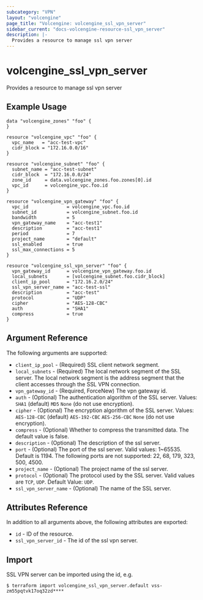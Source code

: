 ```yaml
---
subcategory: "VPN"
layout: "volcengine"
page_title: "Volcengine: volcengine_ssl_vpn_server"
sidebar_current: "docs-volcengine-resource-ssl_vpn_server"
description: |-
  Provides a resource to manage ssl vpn server
---
```

# volcengine_ssl_vpn_server
Provides a resource to manage ssl vpn server
## Example Usage
```hcl
data "volcengine_zones" "foo" {
}

resource "volcengine_vpc" "foo" {
  vpc_name   = "acc-test-vpc"
  cidr_block = "172.16.0.0/16"
}

resource "volcengine_subnet" "foo" {
  subnet_name = "acc-test-subnet"
  cidr_block  = "172.16.0.0/24"
  zone_id     = data.volcengine_zones.foo.zones[0].id
  vpc_id      = volcengine_vpc.foo.id
}

resource "volcengine_vpn_gateway" "foo" {
  vpc_id              = volcengine_vpc.foo.id
  subnet_id           = volcengine_subnet.foo.id
  bandwidth           = 5
  vpn_gateway_name    = "acc-test1"
  description         = "acc-test1"
  period              = 7
  project_name        = "default"
  ssl_enabled         = true
  ssl_max_connections = 5
}

resource "volcengine_ssl_vpn_server" "foo" {
  vpn_gateway_id      = volcengine_vpn_gateway.foo.id
  local_subnets       = [volcengine_subnet.foo.cidr_block]
  client_ip_pool      = "172.16.2.0/24"
  ssl_vpn_server_name = "acc-test-ssl"
  description         = "acc-test"
  protocol            = "UDP"
  cipher              = "AES-128-CBC"
  auth                = "SHA1"
  compress            = true
}
```
## Argument Reference
The following arguments are supported:
* `client_ip_pool` - (Required) SSL client network segment.
* `local_subnets` - (Required) The local network segment of the SSL server. The local network segment is the address segment that the client accesses through the SSL VPN connection.
* `vpn_gateway_id` - (Required, ForceNew) The vpn gateway id.
* `auth` - (Optional) The authentication algorithm of the SSL server.
Values:
`SHA1` (default)
`MD5`
`None` (do not use encryption).
* `cipher` - (Optional) The encryption algorithm of the SSL server.
Values:
`AES-128-CBC` (default)
`AES-192-CBC`
`AES-256-CBC`
`None` (do not use encryption).
* `compress` - (Optional) Whether to compress the transmitted data. The default value is false.
* `description` - (Optional) The description of the ssl server.
* `port` - (Optional) The port of the ssl server. Valid values: 1~65535. Default is 1194. The following ports are not supported: 22, 68, 179, 323, 500, 4500.
* `project_name` - (Optional) The project name of the ssl server.
* `protocol` - (Optional) The protocol used by the SSL server. Valid values are `TCP`, `UDP`. Default Value: `UDP`.
* `ssl_vpn_server_name` - (Optional) The name of the SSL server.

## Attributes Reference
In addition to all arguments above, the following attributes are exported:
* `id` - ID of the resource.
* `ssl_vpn_server_id` - The id of the ssl vpn server.


## Import
SSL VPN server can be imported using the id, e.g.
```
$ terraform import volcengine_ssl_vpn_server.default vss-zm55pqtvk17oq32zd****
```

